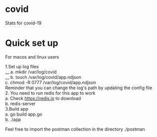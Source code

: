 # covid
Stats for covid-19

# Quick set up

For macos and linux users

1.Set up log files  <br />
 __ a. mkdir /var/log/covid  <br />
 __ b. touch /var/log/covid/app.ndjson  <br />
 c. chmod -R 0777 /var/log/covid/app.ndjson  <br />
 Reminder that you can change the log's path by updating the config file  <br />
2. You need to run redis for this app to work  <br />
 a. Check https://redis.io to download  <br />
 b. redis-server  <br />
3.Build app  <br />
 a. go build app.go  <br />
 b. ./app  <br />

Feel free to import the postman collection in the directory ./postman  <br />

